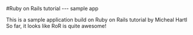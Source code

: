 #Ruby on Rails tutorial --- sample app

This is a sample application build on Ruby on Rails tutorial by Micheal Hartl
So far, it looks like RoR is quite awesome!

